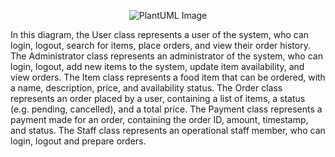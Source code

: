 
<p align="center">
 <img src="http://www.plantuml.com/plantuml/png/jPFFRXen48Vl-nHpR4Np0gigoahG54M12CYXnuaza17-i_BC1g6gxzxOqE8LbNhAPUNlvxNzUMpVYMBImJlujbnEORcQpbRpnJsiVwmtiqVeDj2j7cPJw1Rt3zsw-mBFcyUcCGv5u5aemSy6u8Pj2nmqDmDwQa4qSTXb9e_iwg17aKDCjiecBkuuVFfyRiP1JsqXJEPrhkJb5FGE3IsJfNJYDwP3mUyi6jFnFVtrnouF-w-T9J69U-KOHew93RMmTH4rCxuXEtnXntfiuIL6HnYoW7abi--gtjgWc5qf349fVa7Eksl1iUZNh7oRGr7KGMeZZOhkQQmrsP5k_kQdYXWCXbnL8arezeNNPT9Qy0cFde9UASPaHuxeun2qgeUo9r7qVGiMbJB-KtlYSK_dLMg_KJJqUOvpT2tPMS-1HHDg_DZhXjOkw90FeHRBF3xXqSqRkRxRRxSVwjWdwZ5Tta1Ukxp3crieOPDzBrI-6S_rRUfobexy_pYzZ2xxkM1pHy4Etlq6" alt="PlantUML Image"> 
</p>
<p>In this diagram, the User class represents a user of the system, who can login, logout, search for items, place orders, and view their order history. 
  The Administrator class represents an administrator of the system, who can login, logout, add new items to the system, update item availability, and view orders.
  The Item class represents a food item that can be ordered, with a name, description, price, and availability status. 
  The Order class represents an order placed by a user, containing a list of items, a status (e.g. pending, cancelled), and a total price. 
  The Payment class represents a payment made for an order, containing the order ID, amount, timestamp, and status.
  The Staff class represents an operational staff member, who can login, logout and prepare orders.</p>
